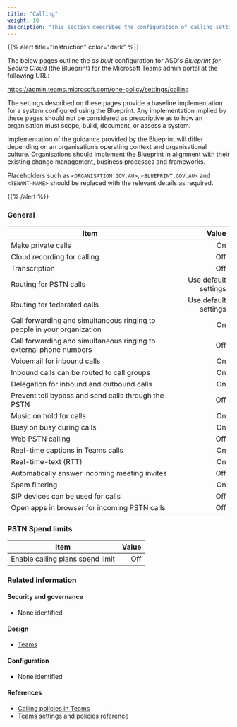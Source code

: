 ```yaml
---
title: "Calling"
weight: 10
description: "This section describes the configuration of calling settings within Microsoft Teams associated with systems built according to guidance in ASD's Blueprint for Secure Cloud."
---
```


{{% alert title="Instruction" color="dark" %}}

The below pages outline the _as built_ configuration for ASD's _Blueprint for Secure Cloud_ (the Blueprint) for the Microsoft Teams admin portal at the following URL:

<https://admin.teams.microsoft.com/one-policy/settings/calling>

The settings described on these pages provide a baseline implementation for a system configured using the Blueprint. Any implementation implied by these pages should not be considered as prescriptive as to how an organisation must scope, build, document, or assess a system.

Implementation of the guidance provided by the Blueprint will differ depending on an organisation’s operating context and organisational culture. Organisations should implement the Blueprint in alignment with their existing change management, business processes and frameworks.

Placeholders such as `<ORGANISATION.GOV.AU>`, `<BLUEPRINT.GOV.AU>` and `<TENANT-NAME>` should be replaced with the relevant details as required.

{{% /alert %}}

### General

| Item                                                                    |                Value |
| ----------------------------------------------------------------------- | -------------------: |
| Make private calls                                                      |                   On |
| Cloud recording for calling                                             |                  Off |
| Transcription                                                           |                  Off |
| Routing for PSTN calls                                                  | Use default settings |
| Routing for federated calls                                             | Use default settings |
| Call forwarding and simultaneous ringing to people in your organization |                   On |
| Call forwarding and simultaneous ringing to external phone numbers      |                  Off |
| Voicemail for inbound calls                                             |                   On |
| Inbound calls can be routed to call groups                              |                   On |
| Delegation for inbound and outbound calls                               |                   On |
| Prevent toll bypass and send calls through the PSTN                     |                  Off |
| Music on hold for calls                                                 |                   On |
| Busy on busy during calls                                               |                   On |
| Web PSTN calling                                                        |                  Off |
| Real-time captions in Teams calls                                       |                   On |
| Real-time-text (RTT)                                                    |                   On |
| Automatically answer incoming meeting invites                           |                  Off |
| Spam filtering                                                          |                   On |
| SIP devices can be used for calls                                       |                  Off |
| Open apps in browser for incoming PSTN calls                            |                  Off |

### PSTN Spend limits

| Item                             | Value |
| -------------------------------- | ----: |
| Enable calling plans spend limit |   Off |

### Related information

#### Security and governance

- None identified

#### Design

- [Teams](/design/shared-services/teams)

#### Configuration

- None identified

#### References

- [Calling policies in Teams](https://learn.microsoft.com/en-au/microsoftteams/teams-calling-policy)
- [Teams settings and policies reference](https://learn.microsoft.com/en-au/microsoftteams/settings-policies-reference)
